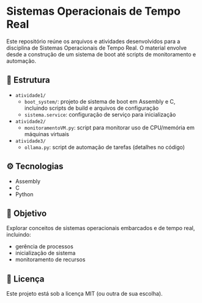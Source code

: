 # Sistemas Operacionais de Tempo Real

Este repositório reúne os arquivos e atividades desenvolvidos para a disciplina de Sistemas Operacionais de Tempo Real. O material envolve desde a construção de um sistema de boot até scripts de monitoramento e automação.

## 📂 Estrutura

- `atividade1/`
  - `boot_system/`: projeto de sistema de boot em Assembly e C, incluindo scripts de build e arquivos de configuração
  - `sistema.service`: configuração de serviço para inicialização
- `atividade2/`
  - `monitoramentoVM.py`: script para monitorar uso de CPU/memória em máquinas virtuais
- `atividade3/`
  - `ollama.py`: script de automação de tarefas (detalhes no código)

## ⚙️ Tecnologias

- Assembly
- C
- Python

## 🚀 Objetivo

Explorar conceitos de sistemas operacionais embarcados e de tempo real, incluindo:
- gerência de processos
- inicialização de sistema
- monitoramento de recursos

## 📄 Licença

Este projeto está sob a licença MIT (ou outra de sua escolha).
